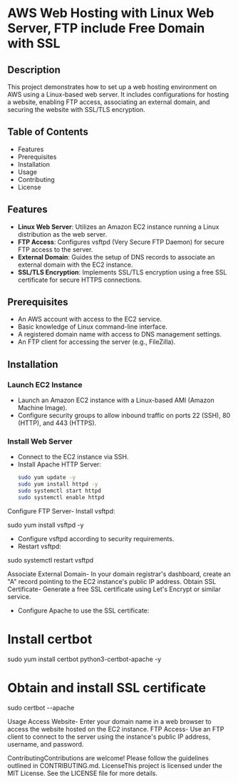 # AWS Web Hosting with Linux Web Server, FTP include Free Domain with SSL

## Description
This project demonstrates how to set up a web hosting environment on AWS using a Linux-based web server. It includes configurations for hosting a website, enabling FTP access, associating an external domain, and securing the website with SSL/TLS encryption.

## Table of Contents
- Features
- Prerequisites
- Installation
- Usage
- Contributing
- License

## Features
- **Linux Web Server**: Utilizes an Amazon EC2 instance running a Linux distribution as the web server.
- **FTP Access**: Configures vsftpd (Very Secure FTP Daemon) for secure FTP access to the server.
- **External Domain**: Guides the setup of DNS records to associate an external domain with the EC2 instance.
- **SSL/TLS Encryption**: Implements SSL/TLS encryption using a free SSL certificate for secure HTTPS connections.

## Prerequisites
- An AWS account with access to the EC2 service.
- Basic knowledge of Linux command-line interface.
- A registered domain name with access to DNS management settings.
- An FTP client for accessing the server (e.g., FileZilla).

## Installation
### Launch EC2 Instance
- Launch an Amazon EC2 instance with a Linux-based AMI (Amazon Machine Image).
- Configure security groups to allow inbound traffic on ports 22 (SSH), 80 (HTTP), and 443 (HTTPS).

### Install Web Server
- Connect to the EC2 instance via SSH.
- Install Apache HTTP Server:
  ```bash
  sudo yum update -y
  sudo yum install httpd -y
  sudo systemctl start httpd
  sudo systemctl enable httpd

Configure FTP Server- Install vsftpd:

sudo yum install vsftpd -y

- Configure vsftpd according to security requirements.
- Restart vsftpd:

sudo systemctl restart vsftpd

Associate External Domain- In your domain registrar's dashboard, create an "A" record pointing to the EC2 instance's public IP address.
Obtain SSL Certificate- Generate a free SSL certificate using Let's Encrypt or similar service.
- Configure Apache to use the SSL certificate:

# Install certbot
sudo yum install certbot python3-certbot-apache -y
# Obtain and install SSL certificate
sudo certbot --apache

Usage Access Website- Enter your domain name in a web browser to access the website hosted on the EC2 instance.
FTP Access- Use an FTP client to connect to the server using the instance's public IP address, username, and password.

ContributingContributions are welcome! 
Please follow the guidelines outlined in CONTRIBUTING.md.
LicenseThis project is licensed under the MIT License. See the LICENSE file for more details.




